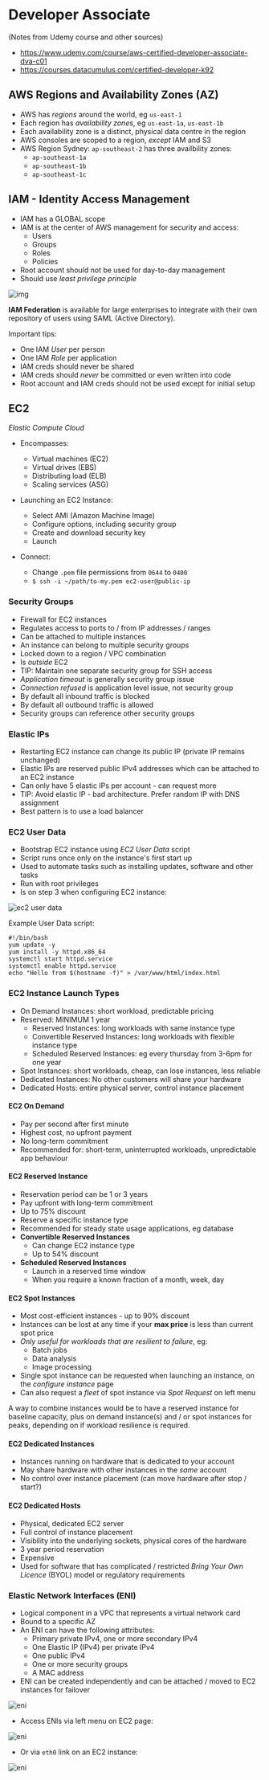 # Developer Associate

(Notes from Udemy course and other sources)

- https://www.udemy.com/course/aws-certified-developer-associate-dva-c01
- https://courses.datacumulus.com/certified-developer-k92

## AWS Regions and Availability Zones (AZ)

- AWS has _regions_ around the world, eg `us-east-1`
- Each region has _availability zones_, eg `us-east-1a`, `us-east-1b`
- Each availability zone is a distinct, physical data centre in the region
- AWS consoles are scoped to a region, _except_ IAM and S3
- AWS Region Sydney: `ap-southeast-2` has three availbility zones:
  - `ap-southeast-1a`
  - `ap-southeast-1b`
  - `ap-southeast-1c`

## IAM - Identity Access Management

- IAM has a GLOBAL scope
- IAM is at the center of AWS management for security and access:
  - Users
  - Groups
  - Roles
  - Policies
- Root account should not be used for day-to-day management
- Should use _least privilege principle_
  
![img](../cloud-practitioner/IAM-overview.png)

**IAM Federation** is available for large enterprises to integrate with their own repository of users using SAML (Active Directory).

Important tips:

- One IAM _User_ per person
- One IAM _Role_ per application
- IAM creds should never be shared
- IAM creds should _never_ be committed or even written into code
- Root account and IAM creds should not be used except for initial setup

## EC2

_Elastic Compute Cloud_

- Encompasses:
   - Virtual machines (EC2)
   - Virtual drives (EBS)
   - Distributing load (ELB)
   - Scaling services (ASG)
   
- Launching an EC2 Instance:
   - Select AMI (Amazon Machine Image)
   - Configure options, including security group
   - Create and download security key
   - Launch
   
- Connect:
   - Change `.pem` file permissions from `0644` to `0400`
   - `$ ssh -i ~/path/to-my.pem ec2-user@public-ip`
   
### Security Groups

- Firewall for EC2 instances
- Regulates access to ports to / from IP addresses / ranges
- Can be attached to multiple instances
- An instance can belong to multiple security groups
- Locked down to a region / VPC combination
- Is _outside_ EC2
- TIP: Maintain one separate security group for SSH access
- _Application timeout_ is generally security group issue
- _Connection refused_ is application level issue, not security group
- By default all inbound traffic is blocked
- By default all outbound traffic is allowed
- Security groups can reference other security groups

### Elastic IPs
- Restarting EC2 instance can change its public IP (private IP remains unchanged)
- Elastic IPs are reserved public IPv4 addresses which can be attached to an EC2 instance
- Can only have 5 elastic IPs per account - can request more
- TIP: Avoid elastic IP - bad architecture. Prefer random IP with DNS assignment
- Best pattern is to use a load balancer

### EC2 User Data

- Bootstrap EC2 instance using _EC2 User Data_ script
- Script runs once only on the instance's first start up
- Used to automate tasks such as installing updates, software and other tasks
- Run with root privileges
- Is on step 3 when configuring EC2 instance:

![ec2 user data](ec2_user_data.png)

Example User Data script:

```shell script
#!/bin/bash
yum update -y
yum install -y httpd.x86_64
systemctl start httpd.service
systemctl enable httpd.service
echo "Hello from $(hostname -f)" > /var/www/html/index.html
```

### EC2 Instance Launch Types

- On Demand Instances: short workload, predictable pricing
- Reserved: MINIMUM 1 year
    - Reserved Instances: long workloads with same instance type
    - Convertible Reserved Instances: long workloads with flexible instance type
    - Scheduled Reserved Instances: eg every thursday from 3-6pm for one year
- Spot Instances: short workloads, cheap, can lose instances, less reliable
- Dedicated Instances: No other customers will share your hardware
- Dedicated Hosts: entire physical server, control instance placement 

#### EC2 On Demand

- Pay per second after first minute
- Highest cost, no upfront payment
- No long-term commitment
- Recommended for: short-term, uninterrupted workloads, unpredictable app behaviour

#### EC2 Reserved Instance

- Reservation period can be 1 or 3 years
- Pay upfront with long-term commitment
- Up to 75% discount
- Reserve a specific instance type
- Recommended for steady state usage applications, eg database
- **Convertible Reserved Instances**
    - Can change EC2 instance type
    - Up to 54% discount
- **Scheduled Reserved Instances**
    - Launch in a reserved time window
    - When you require a known fraction of a month, week, day

#### EC2 Spot Instances

- Most cost-efficient instances - up to 90% discount
- Instances can be lost at any time if your **max price** is less than current spot price
- _Only useful for workloads that are resilient to failure_, eg:
    - Batch jobs
    - Data analysis
    - Image processing
- Single spot instance can be requested when launching an instance, on the _configure instance_ page
- Can also request a _fleet_ of spot instance via _Spot Request_ on left menu

A way to combine instances would be to have a reserved instance for baseline capacity, plus on demand 
instance(s) and / or spot instances for peaks, depending on if workload resilience is required.


#### EC2 Dedicated Instances
- Instances running on hardware that is dedicated to your account
- May share hardware with other instances in the _same_ account
- No control over instance placement (can move hardware after stop / start?)


#### EC2 Dedicated Hosts

- Physical, dedicated EC2 server
- Full control of instance placement
- Visibility into the underlying sockets, physical cores of the hardware
- 3 year period reservation
- Expensive
- Used for software that has complicated / restricted _Bring Your Own Licence_ (BYOL) model or regulatory 
requirements

### Elastic Network Interfaces (ENI)

- Logical component in a VPC that represents a virtual network card
- Bound to a specific AZ
- An ENI can have the following attributes:
    - Primary private IPv4, one or more secondary IPv4
    - One Elastic IP (IPv4) per private IPv4
    - One public IPv4
    - One or more security groups
    - A MAC address
- ENI can be created independently and can be attached / moved to EC2 instances for failover  

![eni](eni.png)

- Access ENIs via left menu on EC2 page:
  
![eni](eni_link1.png)

- Or via `eth0` link on an EC2 instance:

![eni](eni_link2.png)






 
    


   
   
   


